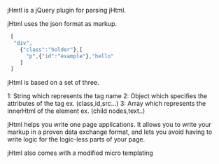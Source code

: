 jHmtl is a jQuery plugin for parsing jHtml.

jHtml uses the json format as markup.  

```javascript
 [
  "div",
    {"class":"holder"},[
      "p",{"id":"example"},"hello"
    ]
 ]
```	
jHtml is based on a set of three.

1: String which represents the tag name
2: Object which specifies the attributes of the tag ex. (class,id,src...)
3: Array which represents the innerHtml of the element ex. (child nodes,text..)

jHtml helps you write one page applications. It allows you to write your markup in a proven data exchange format, and lets you avoid having to write logic for the logic-less parts of your page.  

jHtml also comes with a modified micro templating 




